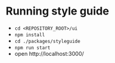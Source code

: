 # Running style guide

- `cd <REPOSITORY_ROOT>/ui`
- `npm install`
- `cd ./packages/styleguide`
- `npm run start`
- open http://localhost:3000/